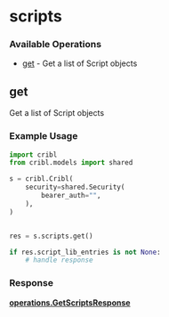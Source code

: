 # scripts

### Available Operations

* [get](#get) - Get a list of Script objects

## get

Get a list of Script objects

### Example Usage

```python
import cribl
from cribl.models import shared

s = cribl.Cribl(
    security=shared.Security(
        bearer_auth="",
    ),
)


res = s.scripts.get()

if res.script_lib_entries is not None:
    # handle response
```


### Response

**[operations.GetScriptsResponse](../../models/operations/getscriptsresponse.md)**

